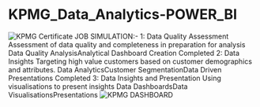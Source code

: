 # KPMG_Data_Analytics-POWER_BI
![KPMG Certificate](https://github.com/Msumit-github/KPMG_Data_Analytics-POWER_BI/assets/142087420/6147cc47-81cf-4f53-85bd-e91e1571b0b0)
JOB SIMULATION:-
1: Data Quality Assessment
Assessment of data quality and completeness in preparation for analysis
Data Quality AnalysisAnalytical Dashboard Creation
Completed
2: Data Insights
Targeting high value customers based on customer demographics and attributes.
Data AnalyticsCustomer SegmentationData Driven Presentations
Completed
3: Data Insights and Presentation
Using visualisations to present insights
Data DashboardsData VisualisationsPresentations
![KPMG DASHBOARD](https://github.com/Msumit-github/KPMG_Data_Analytics-POWER_BI/assets/142087420/b6aaacdf-06ab-49fe-8b4d-6d73836cb51c)
